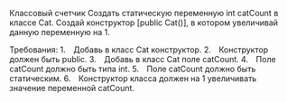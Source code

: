 Классовый счетчик
Создать статическую переменную int catCount в классе Cat. Создай конструктор [public Cat()], в котором увеличивай данную переменную на 1.


Требования:
1. Добавь в класс Cat конструктор.
2. Конструктор должен быть public.
3. Добавь в класс Cat поле catCount.
4. Поле catCount должно быть типа int.
5. Поле catCount должно быть статическим.
6. Конструктор класса должен на 1 увеличивать значение переменной catCount.